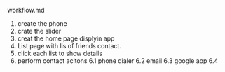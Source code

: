 workflow.md

1. create the phone
2. crate the slider
3. creat the home page displyin app
4. List page with lis of friends contact.
5. click each list to show details
6. perform contact acitons
   6.1 phone dialer
   6.2 email
   6.3 google app
   6.4
